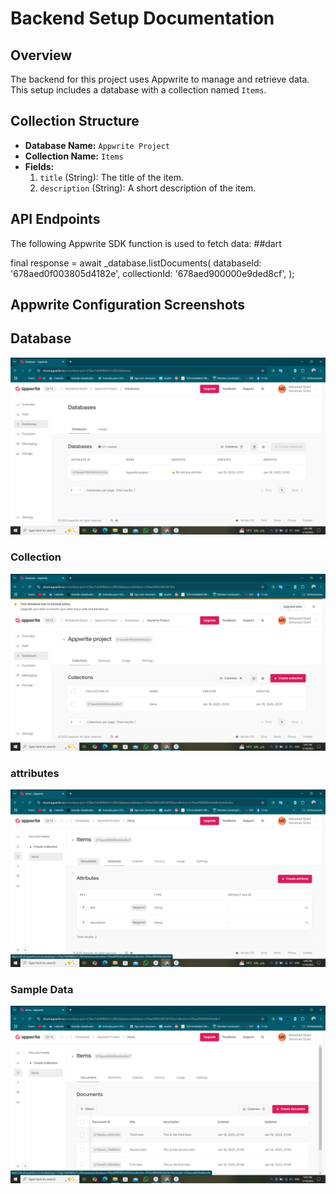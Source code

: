 # Backend Setup Documentation

## Overview
The backend for this project uses Appwrite to manage and retrieve data. This setup includes a database with a collection named `Items`.

## Collection Structure
- **Database Name:** `Appwrite Project`
- **Collection Name:** `Items`
- **Fields:**
    1. `title` (String): The title of the item.
    2. `description` (String): A short description of the item.

## API Endpoints
The following Appwrite SDK function is used to fetch data:
##dart

final response = await _database.listDocuments(
databaseId: '678aed0f003805d4182e',
collectionId: '678aed900000e9ded8cf',
);

## Appwrite Configuration Screenshots

## Database 
![Appwrite project](docs/databases.png)

### Collection 
![Items](docs/collections.png)

### attributes
![title and description](docs/attributes.png)

### Sample Data
![3 sample items](docs/documents.png)
